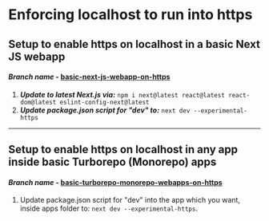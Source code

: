 # Enforcing localhost to run into https

## Setup to enable https on localhost in a basic Next JS webapp

#### ***Branch name -*** [basic-next-js-webapp-on-https](https://github.com/drcount-root/enforcing-https-in-localhost/tree/basic-next-js-webapp-on-https)

1. ***Update to latest Next.js via:*** `npm i next@latest react@latest react-dom@latest eslint-config-next@latest`
2. ***Update package.json script for "dev" to:*** `next dev --experimental-https`

---

## Setup to enable https on localhost in any app inside basic Turborepo (Monorepo) apps

#### ***Branch name -*** [basic-turborepo-monorepo-webapps-on-https](https://github.com/drcount-root/enforcing-https-in-localhost/tree/basic-turborepo-monorepo-webapps-on-https?tab=readme-ov-file)

1. Update package.json script for "dev" into the app which you want, inside apps folder to: `next dev --experimental-https`.